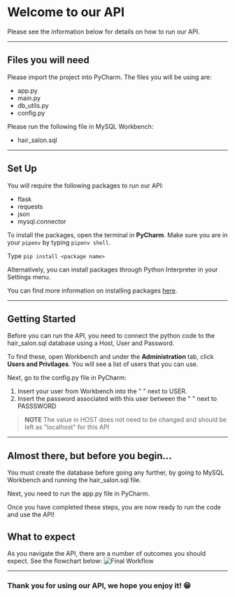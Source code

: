 # Welcome to our API

Please see the information below for details on how to run our API.

---

## Files you will need

Please import the project into PyCharm. The files you will be using are:
- app.py
- main.py
- db_utils.py
- config.py

Please run the following file in MySQL Workbench:
- hair_salon.sql

---

## Set Up

You will require the following packages to run our API:
- flask
- requests
- json
- mysql.connector

To install the packages, open the terminal in **PyCharm**. 
Make sure you are in your `pipenv` by typing `pipenv shell`.

Type `pip install <package name>`

Alternatively, you can install packages through Python Interpreter in your Settings menu.

You can find more information on installing packages [here](https://packaging.python.org/en/latest/tutorials/installing-packages/).

---

## Getting Started

Before you can run the API, you need to connect the python code to the hair_salon.sql database using a Host, User and Password. 

To find these, open Workbench and under the **Administration** tab, click **Users and Privilages**. You will see a list of users that you can use. 

Next, go to the config.py file in PyCharm:
1. Insert your user from Workbench into the " " next to USER.
2. Insert the password associated with this user between the " " next to PASSSWORD

> **NOTE** The value in HOST does not need to be changed and should be left as "localhost" for this API

---

## Almost there, but before you begin...

You must create the database before going any further, by going to MySQL Workbench and running the hair_salon.sql file.

Next, you need to run the app.py file in PyCharm.

Once you have completed these steps, you are now ready to run the code and use the API!

## What to expect
As you navigate the API, there are a number of outcomes you should expect. See the flowchart below:
![Final Workflow](https://github.com/hvuvuzella/Group5-Software3/assets/145285143/8cd0f6f5-5ed4-4bcf-a068-5ba41b03fa18)

--- 
### Thank you for using our API, we hope you enjoy it! 😁